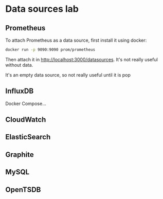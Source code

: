 # Data sources lab

## Prometheus

To attach Prometheus as a data source, first install it using docker:
```bash
docker run -p 9090:9090 prom/prometheus
```

Then attach it in [http://localhost:3000/datasources](http://localhost:3000/datasources). It's not really useful without data. 

It's an empty data source, so not really useful until it is pop

## InfluxDB

Docker Compose...

## CloudWatch

## ElasticSearch

## Graphite

## MySQL

## OpenTSDB





